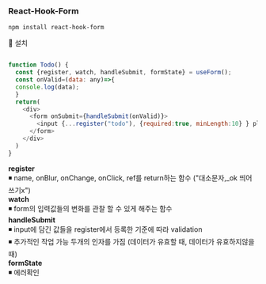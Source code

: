 ### React-Hook-Form

```
npm install react-hook-form
```
💨 설치

```javascript

function Todo() {
  const {register, watch, handleSubmit, formState} = useForm();
  const onValid=(data: any)=>{
  console.log(data);
  }
  return(
    <div>
      <form onSubmit={handleSubmit(onValid)}>
        <input {...register("todo"), {required:true, minLength:10} } placeholder="hey"/>
      </form>
    </div>
  )
}

```
<b>register</b></br>
◾ name, onBlur, onChange, onClick, ref를 return하는 함수 ("대소문자,_ok 띄어쓰기x")</br>
<b>watch</b> </br>
◾ form의 입력값들의 변화를 관찰 할 수 있게 해주는 함수 </br>
<b>handleSubmit</b></br>
◾ input에 담긴 값들을 register에서 등록한 기준에 따라 validation </br>
◾ 추가적인 작업 가능 두개의 인자를 가짐 (데이터가 유효할 때, 데이터가 유효하지않을 때)</br>
<b>formState</b> </br>
◾ 에러확인
